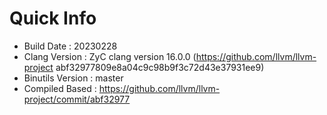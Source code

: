 # Quick Info
* Build Date : 20230228
* Clang Version : ZyC clang version 16.0.0 (https://github.com/llvm/llvm-project abf32977809e8a04c9c98b9f3c72d43e37931ee9)
* Binutils Version : master
* Compiled Based : https://github.com/llvm/llvm-project/commit/abf32977

